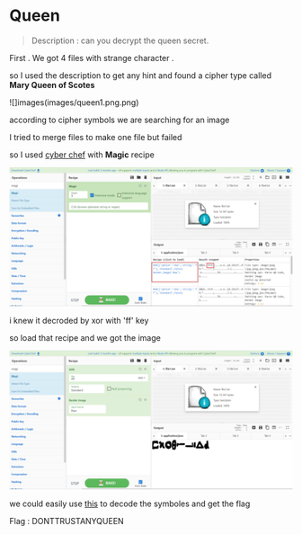 **Queen**
==========

>Description : can you decrypt the queen secret.

First . We got 4 files with strange  character . 

so I used the description to get any hint and found a cipher type called **Mary Queen of Scotes**

![]images(images/queen1.png.png)

according to cipher symbols we are searching for an image 

I tried to merge files to make one file but failed 

so I used [cyber chef](https://github.com/user/repo/blob/branch/other_file.md) with **Magic** recipe 

![](images/queen2.png.png)

i knew it decroded by xor with 'ff' key 

so load that recipe and we got the image 

![](images/queen3.png.png)

we could easily use [this](https://www.dcode.fr/mary-stuart-code) to decode the symboles and get the flag 

Flag : DONTTRUSTANYQUEEN





